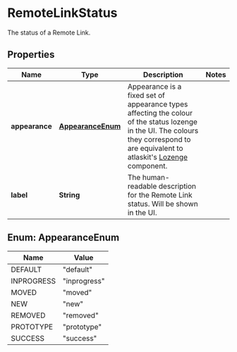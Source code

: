 

# RemoteLinkStatus

The status of a Remote Link. 

## Properties

| Name | Type | Description | Notes |
|------------ | ------------- | ------------- | -------------|
|**appearance** | [**AppearanceEnum**](#AppearanceEnum) | Appearance is a fixed set of appearance types affecting the colour of the status lozenge in the UI. The colours they correspond to are equivalent to atlaskit&#39;s [Lozenge](https://atlaskit.atlassian.com/packages/core/lozenge) component.  |  |
|**label** | **String** | The human-readable description for the Remote Link status.  Will be shown in the UI.  |  |



## Enum: AppearanceEnum

| Name | Value |
|---- | -----|
| DEFAULT | &quot;default&quot; |
| INPROGRESS | &quot;inprogress&quot; |
| MOVED | &quot;moved&quot; |
| NEW | &quot;new&quot; |
| REMOVED | &quot;removed&quot; |
| PROTOTYPE | &quot;prototype&quot; |
| SUCCESS | &quot;success&quot; |



